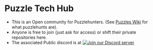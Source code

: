 # Puzzle Tech Hub

- This is an Open community for Puzzlehunters. (See [Puzzles Wiki](https://www.puzzles.wiki/wiki/Puzzle_Hunt) for what puzzlehunts are). 
- Anyone is free to join (just ask for access) or shift their private repositories here.
- The associated Public discord is at [![Join our Discord server](https://discordapp.com/api/guilds/1204637356863262801/widget.png?style=banner3)](https://discord.gg/kgTK5eD7XY)
